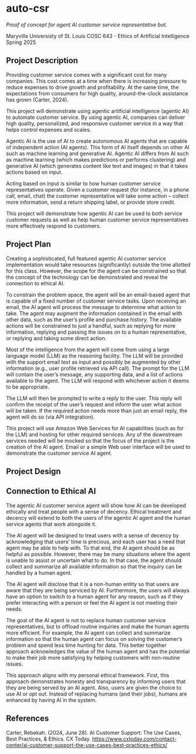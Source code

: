 # auto-csr

_Proof of concept for agent AI customer service representative bot._

Maryville Universisty of St. Louis
COSC 643 - Ethics of Artificial Intelligence
Spring 2025

## Project Description

Providing customer service comes with a significant cost for many companies. This cost comes at a time when there is increasing pressure to reduce expenses to drive growth and profitability. At the same time, the expectations from consumers for high quality, around-the-clock assistance has grown (Carter, 2024). 

This project will demonstrate using agentic artificial intelligence (agentic AI) to automate customer service. By using agentic AI, companies can deliver high quality, personalized, and responsive customer service in a way that helps control expenses and scales. 

Agentic AI is the use of AI to create autonomous AI agents that are capable of independent action (AI agents). This form of AI itself depends on other AI such as machine learning and generative AI. Agentic AI differs from AI such as machine learning (which makes predictions or performs clustering) and generative AI (which generates content like text and images) in that it takes actions based on input. 

Acting based on input is similar to how human customer service representatives operate. Given a customer request (for instance, in a phone call, email, chat) the customer representative will take some action – collect more information, send a return shipping label, or provide store credit. 

This project will demonstrate how agentic AI can be used to both service customer requests as well as help human customer service representatives more effectively respond to customers.

## Project Plan 

Creating a sophisticated, full featured agentic AI customer service implementation would take resources (significantly) outside the time allotted for this class. However, the scope for the agent can be constrained so that the concept of the technology can be demonstrated and reveal the connection to ethical AI. 

To constrain the problem space, the agent will be an email-based agent that is capable of a fixed number of customer service tasks. Upon receiving an email, the AI agent will process the message to determine what action to take. The agent may augment the information contained in the email with other data, such as the user’s profile and purchase history. The available actions will be constrained to just a handful, such as replying for more information, replying and passing the issues on to a human representative, or replying and taking some direct action. 

Most of the intelligence from the agent will come from using a large language model (LLM) as the reasoning facility. The LLM will be provided with the support email text as input and possibly be augmented by other information (e.g., user profile retrieved via API call). The prompt for the LLM will contain the user’s message, any supporting data, and a list of actions available to the agent. The LLM will respond with whichever action it deems to be appropriate. 

The LLM will then be prompted to write a reply to the user. This reply will confirm the receipt of the user’s request and inform the user what action will be taken. If the required action needs more than just an email reply, the agent will do so (via API integration). 

This project will use Amazon Web Services for AI capabilities (such as for the LLM) and hosting for other required services. Any of the downstream services needed will be mocked so that the focus of the project is the creation of the AI agent. Email or a simple Web user interface will be used to demonstrate the customer service AI agent.

## Project Design



## Connection to Ethical AI

The agentic AI customer service agent will show how AI can be developed ethically and treat people with a sense of decency. Ethical treatment and decency will extend to both the users of the agentic AI agent and the human service agents that work alongside it. 

The AI agent will be designed to treat users with a sense of decency by acknowledging that users’ time is precious, and each user has a need that agent may be able to help with. To that end, the AI agent should be as helpful as possible. However, there may be many situations where the agent is unable to assist or uncertain what to do. In that case, the agent should collect and summarize all available information so that the inquiry can be handled by a human agent. 

The AI agent will disclose that it is a non-human entity so that users are aware that they are being serviced by AI. Furthermore, the users will always have an option to switch to a human agent for any reason, such as if they prefer interacting with a person or feel the AI agent is not meeting their needs. 

The goal of the AI agent is not to replace human customer service representatives, but to offload routine inquiries and make the human agents more efficient. For example, the AI agent can collect and summarize information so that the human agent can focus on solving the customer’s problem and spend less time hunting for data. This better together approach acknowledges the value of the human agent and has the potential to make their job more satisfying by helping customers with non-routine issues. 

This approach aligns with my personal ethical framework. First, this approach demonstrates honesty and transparency by informing users that they are being served by an AI agent. Also, users are given the choice to use AI or opt out. Instead of replacing humans (and their jobs), humans are enhanced by having AI in the system. 

## References

Carter, Rebekah. (2024, June 28). AI Customer Support: The Use Cases, Best Practices, & Ethics. CX Today. https://www.cxtoday.com/contact-center/ai-customer-support-the-use-cases-best-practices-ethics/
